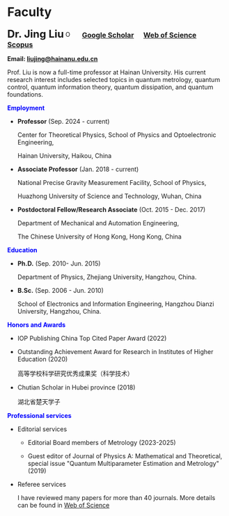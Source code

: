 # **Faculty**

**<font size=5>Dr. Jing Liu</font>** <a href="https://orcid.org/0000-0001-9944-4493"><img alt="ORCID logo" src="https://info.orcid.org/wp-content/uploads/2019/11/orcid_16x16.png" width="16" height="16" /></a> &emsp;
[**<font size=3>Google Scholar</font>**](https://scholar.google.com/citations?hl=en&user=HHyXi-8AAAAJ) &emsp; 
[**<font size=3>Web of Science</font>**](https://webofscience.clarivate.cn/wos/author/record/H-2632-2012) &emsp; 
[**<font size=3>Scopus</font>**](https://www.scopus.com/authid/detail.uri?authorId=55888785500)

**Email: liujing@hainanu.edu.cn**

Prof. Liu  is now a full-time professor at Hainan University. His current research interest includes selected topics in quantum metrology, quantum control, 
quantum information theory, quantum dissipation, and quantum foundations.

**<font color="Blue">Employment</font>**

-   **Professor** (Sep. 2024 - current)

    Center for Theoretical Physics, School of Physics and Optoelectronic Engineering,

    Hainan University, Haikou, China

-   **Associate Professor** (Jan. 2018 - current)

    National Precise Gravity Measurement Facility, School of Physics, 

    Huazhong University of Science and Technology, Wuhan, China

-   **Postdoctoral Fellow/Research Associate** (Oct. 2015 - Dec. 2017) 

    Department of Mechanical and Automation Engineering,

    The Chinese University of Hong Kong, Hong Kong, China

**<font color="Blue">Education</font>**

-   **Ph.D.** (Sep. 2010- Jun. 2015)

    Department of Physics, Zhejiang University, Hangzhou, China. 

-   **B.Sc.** (Sep. 2006 - Jun. 2010)

    School of Electronics and Information Engineering, Hangzhou Dianzi University, Hangzhou, China.

**<font color="Blue">Honors and Awards</font>**   

-   IOP Publishing China Top Cited Paper Award (2022)

-   Outstanding Achievement Award for Research in Institutes of Higher Education (2020)

    高等学校科学研究优秀成果奖（科学技术）

-   Chutian Scholar in Hubei province (2018)

    湖北省楚天学子

**<font color="Blue">Professional services</font>**

-   Editorial services

    -   Editorial Board members of Metrology (2023-2025)

    -   Guest editor of Journal of Physics A: Mathematical and Theoretical, special issue "Quantum Multiparameter Estimation and Metrology" (2019)

-   Referee services

    I have reviewed many papers for more than 40 journals. More details can be found in [Web of Science](https://webofscience.clarivate.cn/wos/author/record/H-2632-2012)
